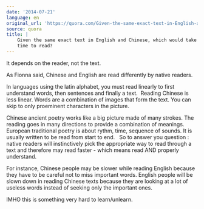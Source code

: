 ```yaml
---
date: '2014-07-21'
language: en
original_url: 'https://quora.com/Given-the-same-exact-text-in-English-and-Chinese-which-would-take-less-time-to-read/answer/Clément-Renaud'
source: quora
title: |
    Given the same exact text in English and Chinese, which would take less
    time to read?
---
```


It depends on the reader, not the text. 
 
As Fionna said, Chinese and English are read differently by native
readers. 
 
In languages using the latin alphabet, you must read linearly to first
understand words, then sentences and finally a text.  Reading Chinese is
less linear. Words are a combination of images that form the text. You
can skip to only proeminent characters in the picture. 
 
Chinese ancient poetry works like a big picture made of many strokes.
The reading goes in many directions to provide a combination of
meanings. European traditional poetry is about rythm, time, sequence of
sounds. It is usually written to be read from start to end. 
  
So to answer you question : native readers will instinctively pick the
appropriate way to read through a text and therefore may read faster -
which means read AND properly understand. 
 
For instance, Chinese people may be slower while reading English because
they have to be careful not to miss important words. English people will
be slown down in reading Chinese texts because they are looking at a lot
of useless words instead of seeking only the important ones. 
 
IMHO this is something very hard to learn/unlearn.

